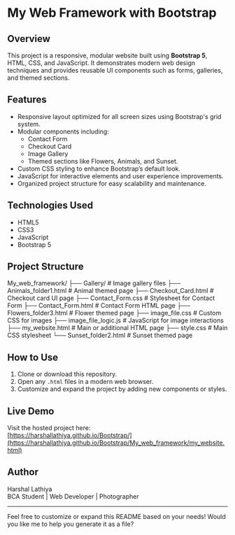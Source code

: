 # My Web Framework with Bootstrap

## Overview
This project is a responsive, modular website built using **Bootstrap 5**, HTML, CSS, and JavaScript. It demonstrates modern web design techniques and provides reusable UI components such as forms, galleries, and themed sections.

## Features
- Responsive layout optimized for all screen sizes using Bootstrap's grid system.
- Modular components including:
  - Contact Form
  - Checkout Card
  - Image Gallery
  - Themed sections like Flowers, Animals, and Sunset.
- Custom CSS styling to enhance Bootstrap’s default look.
- JavaScript for interactive elements and user experience improvements.
- Organized project structure for easy scalability and maintenance.

## Technologies Used
- HTML5
- CSS3
- JavaScript
- Bootstrap 5

## Project Structure
My_web_framework/
├── Gallery/ # Image gallery files
├── Animals_folder1.html # Animal themed page
├── Checkout_Card.html # Checkout card UI page
├── Contact_Form.css # Stylesheet for Contact Form
├── Contact_Form.html # Contact Form HTML page
├── Flowers_folder3.html # Flower themed page
├── image_file.css # Custom CSS for images
├── image_file_logic.js # JavaScript for image interactions
├── my_website.html # Main or additional HTML page
├── style.css # Main CSS stylesheet
└── Sunset_folder2.html # Sunset themed page



## How to Use
1. Clone or download this repository.
2. Open any `.html` files in a modern web browser.
3. Customize and expand the project by adding new components or styles.

## Live Demo
Visit the hosted project here:  
[https://harshallathiya.github.io/Bootstrap/](https://harshallathiya.github.io/Bootstrap/My_web_framework/my_website.html)

## Author
Harshal Lathiya  
BCA Student | Web Developer | Photographer  

---

Feel free to customize or expand this README based on your needs! Would you like me to help you generate it as a file?
